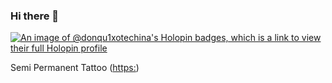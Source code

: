 ### Hi there 👋

[![An image of @donqu1xotechina's Holopin badges, which is a link to view their full Holopin profile](https://holopin.me/donqu1xotechina)](https://holopin.io/@donqu1xotechina)

Semi Permanent Tattoo ([https:](https://www.pokeink.com/collections/products))

<!--
**donqu1xotechina/donqu1xotechina** is a ✨ _special_ ✨ repository because its `README.md` (this file) appears on your GitHub profile.
[![An image of @donqu1xotechina's Holopin badges, which is a link to view their full Holopin profile](https://holopin.me/donqu1xotechina)](https://holopin.io/@donqu1xotechina)

Here are some ideas to get you started:

- 🔭 I’m currently working on ...
- 🌱 I’m currently learning ...
- 👯 I’m looking to collaborate on ...
- 🤔 I’m looking for help with ...
- 💬 Ask me about ...
- 📫 How to reach me: ...
- 😄 Pronouns: ...
- ⚡ Fun fact: ...
-->
